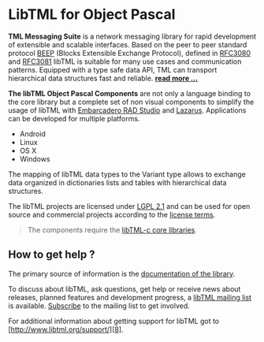 # LibTML for Object Pascal #

**TML Messaging Suite** is a network messaging library for rapid development of extensible and scalable interfaces. Based on the peer to peer standard protocol [BEEP](http://www.beepcore.org) (Blocks Extensible Exchange Protocol), defined in [RFC3080](https://tools.ietf.org/html/rfc3080) and [RFC3081](https://tools.ietf.org/html/rfc3081) libTML is suitable for many use cases and communication patterns. Equipped with a type safe data API, TML can transport hierarchical data structures fast and reliable. [**read more ...**][1]

**The libTML Object Pascal Components** are not only a language binding to the core library but a complete set of non visual components to simplify the usage of libTML with [Embarcadero RAD Studio][2] and [Lazarus][3]. Applications can be developed for multiple platforms.

- Android
- Linux  
- OS X
- Windows

The mapping of libTML data types to the Variant type allows to exchange data organized in dictionaries lists and tables with hierarchical data structures.

The libTML projects are licensed under [LGPL 2.1][9] and can be used for open source and commercial projects according to the [license terms][10]. 

> The components require the [libTML-c core libraries][4].

## How to get help ? ##

The primary source of information is the [documentation of the library][5]. 

To discuss about libTML, ask questions, get help or receive news about releases, planned features and development progress, a [libTML mailing list][6] is available. [Subscribe][7] to the mailing list to get involved.

For additional information about getting support for libTML got to [http://www.libtml.org/support/][8].




  [1]: http://www.libtml.org/info/
  [2]: https://www.embarcadero.com/de/products/rad-studio
  [3]: http://www.lazarus-ide.org/
  [4]: https://github.com/tml21/libtml-pascal
  [5]: http://www.libtml.org/docs/libtml-c-html/
  [6]: https://groups.google.com/forum/#!forum/libtml
  [7]: https://groups.google.com/forum/#!forum/libtml/join
  [8]: http://www.libtml.org/support/
  [9]: http://www.gnu.org/licenses/licenses.html#LGPL
  [10]: https://github.com/tml21/libtml-c/blob/master/COPYING



 